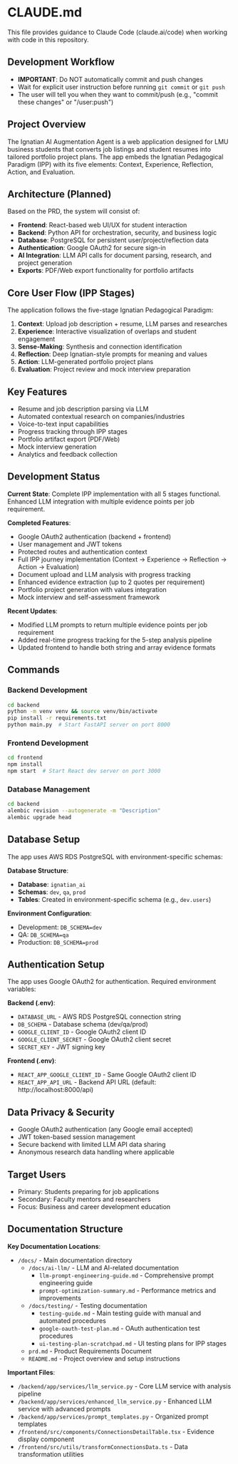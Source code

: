 # CLAUDE.md

This file provides guidance to Claude Code (claude.ai/code) when working with code in this repository.

## Development Workflow

- **IMPORTANT**: Do NOT automatically commit and push changes
- Wait for explicit user instruction before running `git commit` or `git push`
- The user will tell you when they want to commit/push (e.g., "commit these changes" or "/user:push")

## Project Overview

The Ignatian AI Augmentation Agent is a web application designed for LMU business students that converts job listings and student resumes into tailored portfolio project plans. The app embeds the Ignatian Pedagogical Paradigm (IPP) with its five elements: Context, Experience, Reflection, Action, and Evaluation.

## Architecture (Planned)

Based on the PRD, the system will consist of:

- **Frontend**: React-based web UI/UX for student interaction
- **Backend**: Python API for orchestration, security, and business logic  
- **Database**: PostgreSQL for persistent user/project/reflection data
- **Authentication**: Google OAuth2 for secure sign-in
- **AI Integration**: LLM API calls for document parsing, research, and project generation
- **Exports**: PDF/Web export functionality for portfolio artifacts

## Core User Flow (IPP Stages)

The application follows the five-stage Ignatian Pedagogical Paradigm:

1. **Context**: Upload job description + resume, LLM parses and researches
2. **Experience**: Interactive visualization of overlaps and student engagement
3. **Sense-Making**: Synthesis and connection identification
4. **Reflection**: Deep Ignatian-style prompts for meaning and values
5. **Action**: LLM-generated portfolio project plans
6. **Evaluation**: Project review and mock interview preparation

## Key Features

- Resume and job description parsing via LLM
- Automated contextual research on companies/industries
- Voice-to-text input capabilities
- Progress tracking through IPP stages
- Portfolio artifact export (PDF/Web)
- Mock interview generation
- Analytics and feedback collection

## Development Status

**Current State**: Complete IPP implementation with all 5 stages functional. Enhanced LLM integration with multiple evidence points per job requirement.

**Completed Features**:
- Google OAuth2 authentication (backend + frontend)
- User management and JWT tokens
- Protected routes and authentication context
- Full IPP journey implementation (Context → Experience → Reflection → Action → Evaluation)
- Document upload and LLM analysis with progress tracking
- Enhanced evidence extraction (up to 2 quotes per requirement)
- Portfolio project generation with values integration
- Mock interview and self-assessment framework

**Recent Updates**:
- Modified LLM prompts to return multiple evidence points per job requirement
- Added real-time progress tracking for the 5-step analysis pipeline
- Updated frontend to handle both string and array evidence formats

## Commands

### Backend Development
```bash
cd backend
python -m venv venv && source venv/bin/activate
pip install -r requirements.txt
python main.py  # Start FastAPI server on port 8000
```

### Frontend Development  
```bash
cd frontend
npm install
npm start  # Start React dev server on port 3000
```

### Database Management
```bash
cd backend
alembic revision --autogenerate -m "Description"
alembic upgrade head
```

## Database Setup

The app uses AWS RDS PostgreSQL with environment-specific schemas:

**Database Structure**:
- **Database**: `ignatian_ai` 
- **Schemas**: `dev`, `qa`, `prod`
- **Tables**: Created in environment-specific schema (e.g., `dev.users`)

**Environment Configuration**:
- Development: `DB_SCHEMA=dev`
- QA: `DB_SCHEMA=qa` 
- Production: `DB_SCHEMA=prod`

## Authentication Setup

The app uses Google OAuth2 for authentication. Required environment variables:

**Backend (.env)**:
- `DATABASE_URL` - AWS RDS PostgreSQL connection string
- `DB_SCHEMA` - Database schema (dev/qa/prod)
- `GOOGLE_CLIENT_ID` - Google OAuth2 client ID
- `GOOGLE_CLIENT_SECRET` - Google OAuth2 client secret
- `SECRET_KEY` - JWT signing key

**Frontend (.env)**:
- `REACT_APP_GOOGLE_CLIENT_ID` - Same Google OAuth2 client ID
- `REACT_APP_API_URL` - Backend API URL (default: http://localhost:8000/api)

## Data Privacy & Security

- Google OAuth2 authentication (any Google email accepted)
- JWT token-based session management
- Secure backend with limited LLM API data sharing
- Anonymous research data handling where applicable

## Target Users

- Primary: Students preparing for job applications
- Secondary: Faculty mentors and researchers
- Focus: Business and career development education

## Documentation Structure

**Key Documentation Locations**:
- `/docs/` - Main documentation directory
  - `/docs/ai-llm/` - LLM and AI-related documentation
    - `llm-prompt-engineering-guide.md` - Comprehensive prompt engineering guide
    - `prompt-optimization-summary.md` - Performance metrics and improvements
  - `/docs/testing/` - Testing documentation
    - `testing-guide.md` - Main testing guide with manual and automated procedures
    - `google-oauth-test-plan.md` - OAuth authentication test procedures
    - `ui-testing-plan-scratchpad.md` - UI testing plans for IPP stages
  - `prd.md` - Product Requirements Document
  - `README.md` - Project overview and setup instructions

**Important Files**:
- `/backend/app/services/llm_service.py` - Core LLM service with analysis pipeline
- `/backend/app/services/enhanced_llm_service.py` - Enhanced LLM service with advanced prompts
- `/backend/app/services/prompt_templates.py` - Organized prompt templates
- `/frontend/src/components/ConnectionsDetailTable.tsx` - Evidence display component
- `/frontend/src/utils/transformConnectionsData.ts` - Data transformation utilities